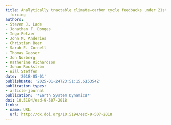 ```yaml
---
title: Analytically tractable climate–carbon cycle feedbacks under 21st century anthropogenic
  forcing
authors:
- Steven J. Lade
- Jonathan F. Donges
- Ingo Fetzer
- John M. Anderies
- Christian Beer
- Sarah E. Cornell
- Thomas Gasser
- Jon Norberg
- Katherine Richardson
- Johan Rockström
- Will Steffen
date: '2018-05-01'
publishDate: '2025-01-24T23:51:15.615354Z'
publication_types:
- article-journal
publication: '*Earth System Dynamics*'
doi: 10.5194/esd-9-507-2018
links:
- name: URL
  url: http://dx.doi.org/10.5194/esd-9-507-2018
---
```

